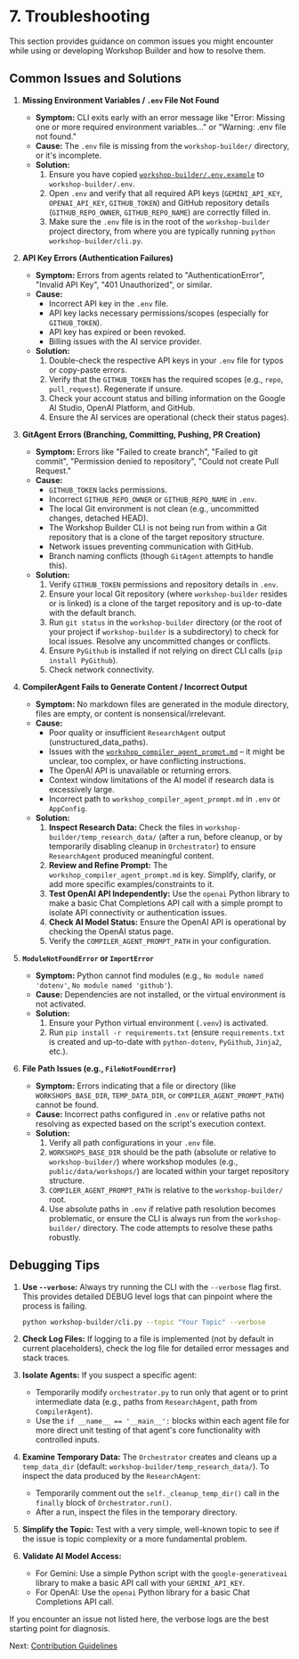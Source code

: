 # 7. Troubleshooting

This section provides guidance on common issues you might encounter while using or developing Workshop Builder and how to resolve them.

## Common Issues and Solutions

1.  **Missing Environment Variables / `.env` File Not Found**
    *   **Symptom:** CLI exits early with an error message like "Error: Missing one or more required environment variables..." or "Warning: .env file not found."
    *   **Cause:** The `.env` file is missing from the `workshop-builder/` directory, or it's incomplete.
    *   **Solution:**
        1.  Ensure you have copied [`workshop-builder/.env.example`](../.env.example) to `workshop-builder/.env`.
        2.  Open `.env` and verify that all required API keys (`GEMINI_API_KEY`, `OPENAI_API_KEY`, `GITHUB_TOKEN`) and GitHub repository details (`GITHUB_REPO_OWNER`, `GITHUB_REPO_NAME`) are correctly filled in.
        3.  Make sure the `.env` file is in the root of the `workshop-builder` project directory, from where you are typically running `python workshop-builder/cli.py`.

2.  **API Key Errors (Authentication Failures)**
    *   **Symptom:** Errors from agents related to "AuthenticationError", "Invalid API Key", "401 Unauthorized", or similar.
    *   **Cause:**
        *   Incorrect API key in the `.env` file.
        *   API key lacks necessary permissions/scopes (especially for `GITHUB_TOKEN`).
        *   API key has expired or been revoked.
        *   Billing issues with the AI service provider.
    *   **Solution:**
        1.  Double-check the respective API keys in your `.env` file for typos or copy-paste errors.
        2.  Verify that the `GITHUB_TOKEN` has the required scopes (e.g., `repo`, `pull_request`). Regenerate if unsure.
        3.  Check your account status and billing information on the Google AI Studio, OpenAI Platform, and GitHub.
        4.  Ensure the AI services are operational (check their status pages).

3.  **GitAgent Errors (Branching, Committing, Pushing, PR Creation)**
    *   **Symptom:** Errors like "Failed to create branch", "Failed to git commit", "Permission denied to repository", "Could not create Pull Request."
    *   **Cause:**
        *   `GITHUB_TOKEN` lacks permissions.
        *   Incorrect `GITHUB_REPO_OWNER` or `GITHUB_REPO_NAME` in `.env`.
        *   The local Git environment is not clean (e.g., uncommitted changes, detached HEAD).
        *   The Workshop Builder CLI is not being run from within a Git repository that is a clone of the target repository structure.
        *   Network issues preventing communication with GitHub.
        *   Branch naming conflicts (though `GitAgent` attempts to handle this).
    *   **Solution:**
        1.  Verify `GITHUB_TOKEN` permissions and repository details in `.env`.
        2.  Ensure your local Git repository (where `workshop-builder` resides or is linked) is a clone of the target repository and is up-to-date with the default branch.
        3.  Run `git status` in the `workshop-builder` directory (or the root of your project if `workshop-builder` is a subdirectory) to check for local issues. Resolve any uncommitted changes or conflicts.
        4.  Ensure `PyGithub` is installed if not relying on direct CLI calls (`pip install PyGithub`).
        5.  Check network connectivity.

4.  **CompilerAgent Fails to Generate Content / Incorrect Output**
    *   **Symptom:** No markdown files are generated in the module directory, files are empty, or content is nonsensical/irrelevant.
    *   **Cause:**
        *   Poor quality or insufficient `ResearchAgent` output (unstructured_data_paths).
        *   Issues with the [`workshop_compiler_agent_prompt.md`](../workshop_compiler_agent_prompt.md) – it might be unclear, too complex, or have conflicting instructions.
        *   The OpenAI API is unavailable or returning errors.
        *   Context window limitations of the AI model if research data is excessively large.
        *   Incorrect path to `workshop_compiler_agent_prompt.md` in `.env` or `AppConfig`.
    *   **Solution:**
        1.  **Inspect Research Data:** Check the files in `workshop-builder/temp_research_data/` (after a run, before cleanup, or by temporarily disabling cleanup in `Orchestrator`) to ensure `ResearchAgent` produced meaningful content.
        2.  **Review and Refine Prompt:** The `workshop_compiler_agent_prompt.md` is key. Simplify, clarify, or add more specific examples/constraints to it.
        3.  **Test OpenAI API Independently:** Use the `openai` Python library to make a basic Chat Completions API call with a simple prompt to isolate API connectivity or authentication issues.
        4.  **Check AI Model Status:** Ensure the OpenAI API is operational by checking the OpenAI status page.
        5.  Verify the `COMPILER_AGENT_PROMPT_PATH` in your configuration.

5.  **`ModuleNotFoundError` or `ImportError`**
    *   **Symptom:** Python cannot find modules (e.g., `No module named 'dotenv'`, `No module named 'github'`).
    *   **Cause:** Dependencies are not installed, or the virtual environment is not activated.
    *   **Solution:**
        1.  Ensure your Python virtual environment (`.venv`) is activated.
        2.  Run `pip install -r requirements.txt` (ensure `requirements.txt` is created and up-to-date with `python-dotenv`, `PyGithub`, `Jinja2`, etc.).

6.  **File Path Issues (e.g., `FileNotFoundError`)**
    *   **Symptom:** Errors indicating that a file or directory (like `WORKSHOPS_BASE_DIR`, `TEMP_DATA_DIR`, or `COMPILER_AGENT_PROMPT_PATH`) cannot be found.
    *   **Cause:** Incorrect paths configured in `.env` or relative paths not resolving as expected based on the script's execution context.
    *   **Solution:**
        1.  Verify all path configurations in your `.env` file.
        2.  `WORKSHOPS_BASE_DIR` should be the path (absolute or relative to `workshop-builder/`) where workshop modules (e.g., `public/data/workshops/`) are located within your target repository structure.
        3.  `COMPILER_AGENT_PROMPT_PATH` is relative to the `workshop-builder/` root.
        4.  Use absolute paths in `.env` if relative path resolution becomes problematic, or ensure the CLI is always run from the `workshop-builder/` directory. The code attempts to resolve these paths robustly.

## Debugging Tips

1.  **Use `--verbose`:**
    Always try running the CLI with the `--verbose` flag first. This provides detailed DEBUG level logs that can pinpoint where the process is failing.
    ```bash
    python workshop-builder/cli.py --topic "Your Topic" --verbose
    ```

2.  **Check Log Files:**
    If logging to a file is implemented (not by default in current placeholders), check the log file for detailed error messages and stack traces.

3.  **Isolate Agents:**
    If you suspect a specific agent:
    *   Temporarily modify `orchestrator.py` to run only that agent or to print intermediate data (e.g., paths from `ResearchAgent`, path from `CompilerAgent`).
    *   Use the `if __name__ == '__main__':` blocks within each agent file for more direct unit testing of that agent's core functionality with controlled inputs.

4.  **Examine Temporary Data:**
    The `Orchestrator` creates and cleans up a `temp_data_dir` (default: `workshop-builder/temp_research_data/`). To inspect the data produced by the `ResearchAgent`:
    *   Temporarily comment out the `self._cleanup_temp_dir()` call in the `finally` block of `Orchestrator.run()`.
    *   After a run, inspect the files in the temporary directory.

5.  **Simplify the Topic:**
    Test with a very simple, well-known topic to see if the issue is topic complexity or a more fundamental problem.

6.  **Validate AI Model Access:**
    *   For Gemini: Use a simple Python script with the `google-generativeai` library to make a basic API call with your `GEMINI_API_KEY`.
    *   For OpenAI: Use the `openai` Python library for a basic Chat Completions API call.

If you encounter an issue not listed here, the verbose logs are the best starting point for diagnosis.

Next: [Contribution Guidelines](./08_contribution_guidelines.md)